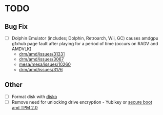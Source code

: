# TODO

## Bug Fix

- [ ] Dolphin Emulator (includes; Dolphin, Retroarch, Wii, GC) causes amdgpu gfxhub page fault after playing for a period of time (occurs on RADV and AMDVLK)
  - [drm/amd/issues/31331](https://gitlab.freedesktop.org/drm/amd/-/issues/3131)
  - [drm/amd/issues/3067](https://gitlab.freedesktop.org/drm/amd/-/issues/3067)
  - [mesa/mesa/issues/10260](https://gitlab.freedesktop.org/mesa/mesa/-/issues/10260)
  - [drm/amd/issues/3176](https://gitlab.freedesktop.org/drm/amd/-/issues/3176)

## Other

- [ ] Format disk with [disko](https://github.com/nix-community/disko)
- [ ] Remove need for unlocking drive encryption - Yubikey or [secure boot and TPM 2.0](https://jnsgr.uk/2024/04/nixos-secure-boot-tpm-fde/)
